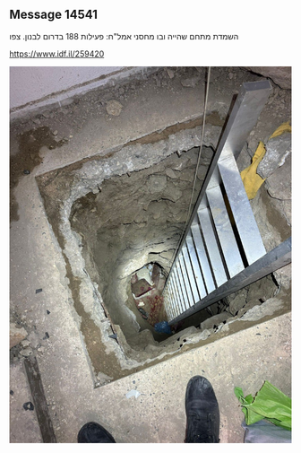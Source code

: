 ## Message 14541

השמדת מתחם שהייה ובו מחסני אמל"ח:
פעילות 188 בדרום לבנון. צפו

https://www.idf.il/259420

![Photo](14541/14541_photo.jpg)
